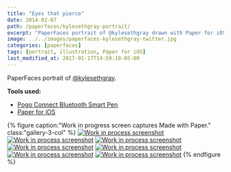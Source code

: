 ```yaml
---
title: "Eyes that pierce"
date: 2014-02-07
path: /paperfaces/kylesethgray-portrait/
excerpt: "PaperFaces portrait of @kylesethgray drawn with Paper for iOS on an iPad."
image: ../../images/paperfaces-kylesethgray-twitter.jpg
categories: [paperfaces]
tags: [portrait, illustration, Paper for iOS]
last_modified_at: 2017-01-17T14:59:18-05:00
---
```


PaperFaces portrait of [@kylesethgray](https://twitter.com/kylesethgray).

**Tools used:**

- [Pogo Connect Bluetooth Smart Pen](https://www.amazon.com/gp/product/B009K448L4/ref=as_li_ss_tl?ie=UTF8&camp=1789&creative=390957&creativeASIN=B009K448L4&linkCode=as2&tag=mademist-20)
- [Paper for iOS](https://paper.bywetransfer.com/)

{% figure caption:"Work in progress screen captures Made with Paper." class:"gallery-3-col" %}
[![Work in process screenshot](../../images/paperfaces-kylesethgray-process-1-600.jpg)](../../images/paperfaces-kylesethgray-process-1-lg.jpg)
[![Work in process screenshot](../../images/paperfaces-kylesethgray-process-2-600.jpg)](../../images/paperfaces-kylesethgray-process-2-lg.jpg)
[![Work in process screenshot](../../images/paperfaces-kylesethgray-process-3-600.jpg)](../../images/paperfaces-kylesethgray-process-3-lg.jpg)
[![Work in process screenshot](../../images/paperfaces-kylesethgray-process-4-600.jpg)](../../images/paperfaces-kylesethgray-process-4-lg.jpg)
[![Work in process screenshot](../../images/paperfaces-kylesethgray-process-5-600.jpg)](../../images/paperfaces-kylesethgray-process-5-lg.jpg)
[![Work in process screenshot](../../images/paperfaces-kylesethgray-process-6-600.jpg)](../../images/paperfaces-kylesethgray-process-6-lg.jpg)
[![Work in process screenshot](../../images/paperfaces-kylesethgray-process-7-600.jpg)](../../images/paperfaces-kylesethgray-process-7-lg.jpg)
{% endfigure %}
